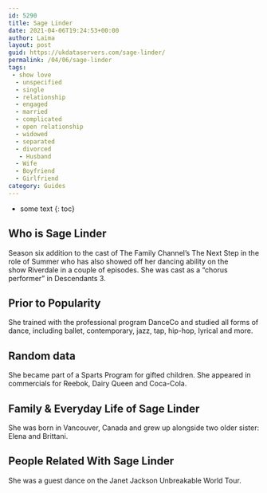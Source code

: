 ```yaml
---
id: 5290
title: Sage Linder
date: 2021-04-06T19:24:53+00:00
author: Laima
layout: post
guid: https://ukdataservers.com/sage-linder/
permalink: /04/06/sage-linder
tags:
 - show love
  - unspecified
  - single
  - relationship
  - engaged
  - married
  - complicated
  - open relationship
  - widowed
  - separated
  - divorced
   - Husband
  - Wife
  - Boyfriend
  - Girlfriend
category: Guides
---
```


* some text
{: toc}


## Who is Sage Linder
                  
                  
                  
Season six addition to the cast of The Family Channel&#8217;s The Next Step in the role of Summer who has also showed off her dancing ability on the show Riverdale in a couple of episodes. She was cast as a &#8220;chorus performer&#8221; in Descendants 3.
                  
              
            
              
            
                
                
                
## Prior to Popularity
                  
                  
                  
She trained with the professional program DanceCo and studied all forms of dance, including ballet, contemporary, jazz, tap, hip-hop, lyrical and more.
                  
              
            
              
            
                
                
                
## Random data
                  
                  
                  
She became part of a Sparts Program for gifted children. She appeared in commercials for Reebok, Dairy Queen and Coca-Cola.
                  
              
            
              
            
                
                
                
## Family & Everyday Life of Sage Linder
                  
                  
                  
She was born in Vancouver, Canada and grew up alongside two older sister: Elena and Brittani.
                  
              
            
              
            
                
                
                
## People Related With Sage Linder
                  
                  
                  
She was a guest dance on the Janet Jackson Unbreakable World Tour.
                  
              
            
              
            
                
              
            
              
              
            
            
              
            
          
          
          